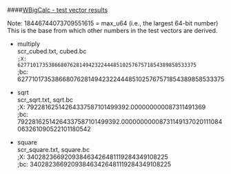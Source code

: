 ####<u>WBigCalc - test vector results</u>

Note: 18446744073709551615 = max_u64  (i.e., the largest 64-bit number)  
This is the base from which other numbers in the test vectors are derived.

- multiply  
scr_cubed.txt, cubed.bc  
<code>;X:  6277101735386680762814942322444851025767571854389858533375</code>  
;bc: 6277101735386680762814942322444851025767571854389858533375
</code>

- sqrt  
scr_sqrt.txt, sqrt.bc  
;X:  79228162514264337587101499392.000000000087311491369  
;bc: 79228162514264337587101499392.00000000008731149137020111084063261090522101180542

- square  
scr_square.txt, square.bc  
;X:  340282366920938463426481119284349108225  
;bc: 340282366920938463426481119284349108225


